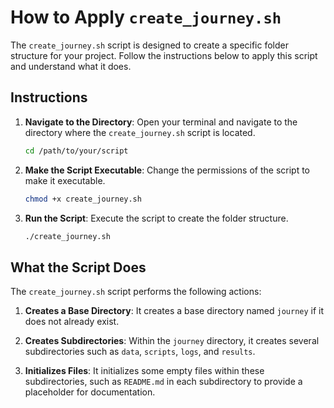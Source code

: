 # How to Apply `create_journey.sh`

The `create_journey.sh` script is designed to create a specific folder structure for your project. Follow the instructions below to apply this script and understand what it does.

## Instructions

1. **Navigate to the Directory**:
   Open your terminal and navigate to the directory where the `create_journey.sh` script is located.

   ```sh
   cd /path/to/your/script
   ```

2. **Make the Script Executable**:
   Change the permissions of the script to make it executable.

   ```sh
   chmod +x create_journey.sh
   ```

3. **Run the Script**:
   Execute the script to create the folder structure.

   ```sh
   ./create_journey.sh
   ```

## What the Script Does

The `create_journey.sh` script performs the following actions:

1. **Creates a Base Directory**:
   It creates a base directory named `journey` if it does not already exist.

2. **Creates Subdirectories**:
   Within the `journey` directory, it creates several subdirectories such as `data`, `scripts`, `logs`, and `results`.

3. **Initializes Files**:
   It initializes some empty files within these subdirectories, such as `README.md` in each subdirectory to provide a placeholder for documentation.
